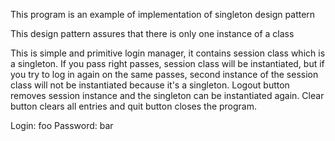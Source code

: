 This program is an example of implementation of singleton design pattern

This design pattern assures that there is only one instance of a class

This is simple and primitive login manager, it contains session class which is a singleton. If you pass right passes, session class will be instantiated, but if you try to log in again on the same passes, second instance of the session class will not be instantiated because it's a singleton. Logout button removes session instance and the singleton can be instantiated again. Clear button clears all entries and quit button closes the program.

Login: foo
Password: bar